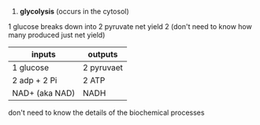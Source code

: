 1. **glycolysis** (occurs in the cytosol)

1 glucose breaks down into 2 pyruvate
net yield 2 (don't need to know how many produced just net yield)

| inputs         | outputs    |
| -------------- | ---------- |
| 1 glucose      | 2 pyruvaet |
| 2 adp + 2 Pi   | 2 ATP      |
| NAD+ (aka NAD) | NADH       |
don't need to know the details of the biochemical processes
